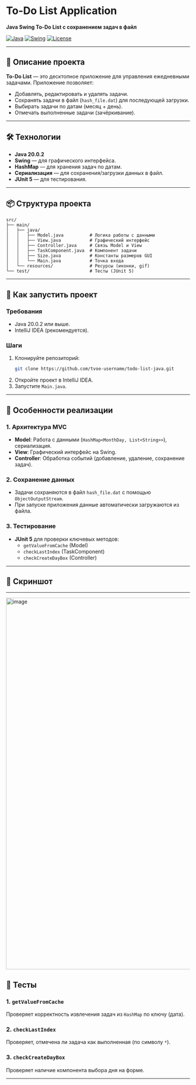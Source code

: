 # To-Do List Application

**Java Swing To-Do List с сохранением задач в файл**

[![Java](https://img.shields.io/badge/Java-20.0.2-blue)](https://www.java.com/)
[![Swing](https://img.shields.io/badge/Swing-GUI-orange)](https://docs.oracle.com/javase/8/docs/technotes/guides/swing/)
[![License](https://img.shields.io/badge/License-MIT-green)](LICENSE)

---

## 📌 Описание проекта

**To-Do List** — это десктопное приложение для управления ежедневными задачами. Приложение позволяет:
- Добавлять, редактировать и удалять задачи.
- Сохранять задачи в файл (`hash_file.dat`) для последующей загрузки.
- Выбирать задачи по датам (месяц + день).
- Отмечать выполненные задачи (зачёркивание).

---

## 🛠 Технологии

- **Java 20.0.2**
- **Swing** — для графического интерфейса.
- **HashMap** — для хранения задач по датам.
- **Сериализация** — для сохранения/загрузки данных в файл.
- **JUnit 5** — для тестирования.

---

## 📦 Структура проекта

```
src/
├── main/
│   ├── java/
│   │   ├── Model.java          # Логика работы с данными
│   │   ├── View.java           # Графический интерфейс
│   │   ├── Controller.java     # Связь Model и View
│   │   ├── TaskComponent.java  # Компонент задачи
│   │   ├── Size.java           # Константы размеров GUI
│   │   └── Main.java           # Точка входа
│   └── resources/              # Ресурсы (иконки, gif)
└── test/                       # Тесты (JUnit 5)
```

---

## 🚀 Как запустить проект

### Требования
- Java 20.0.2 или выше.
- IntelliJ IDEA (рекомендуется).

### Шаги
1. Клонируйте репозиторий:
   ```bash
   git clone https://github.com/tvoe-username/todo-list-java.git
   ```
2. Откройте проект в IntelliJ IDEA.
3. Запустите `Main.java`.

---

## 🎯 Особенности реализации

### 1. **Архитектура MVC**
- **Model**: Работа с данными (`HashMap<MonthDay, List<String>>`), сериализация.
- **View**: Графический интерфейс на Swing.
- **Controller**: Обработка событий (добавление, удаление, сохранение задач).

### 2. **Сохранение данных**
- Задачи сохраняются в файл `hash_file.dat` с помощью `ObjectOutputStream`.
- При запуске приложения данные автоматически загружаются из файла.

### 3. **Тестирование**
- **JUnit 5** для проверки ключевых методов:
  - `getValueFromCache` (Model)
  - `checkLastIndex` (TaskComponent)
  - `checkCreateDayBox` (Controller)

---

## 📸 Скриншот
---
<img width="1004" height="1016" alt="image" src="https://github.com/user-attachments/assets/800009aa-d738-4dfe-b679-d57d1651803d" />

## 🧪 Тесты

### 1. `getValueFromCache`
Проверяет корректность извлечения задач из `HashMap` по ключу (дата).

### 2. `checkLastIndex`
Проверяет, отмечена ли задача как выполненная (по символу `*`).

### 3. `checkCreateDayBox`
Проверяет наличие компонента выбора дня на форме.

---

